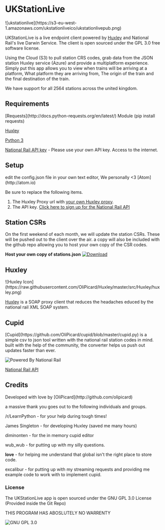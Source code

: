 <h1>UKStationLive</h1>
![ukstationlive](https://s3-eu-west-1.amazonaws.com/ukstationliveico/ukstationlivepub.png)

UKStationLive is a live endpoint client powered by [Huxley](https://github.com/jpsingleton/Huxley/) and National Rail's live Darwin Service. The client is open sourced under the GPL 3.0 free software license.

Using the Cloud (S3) to pull station CRS codes, grab data from the JSON station Huxley service (Azure) and provide a multiplatform experience. Simply put this app allows you to view when trains will be arriving at a platform, What platform they are arriving from, The origin of the train and the final destination of the train.

We have support for all 2564 stations across the united kingdom.


<h2>Requirements</h2>
[Requests](http://docs.python-requests.org/en/latest/) Module (pip install requests)

[Huxley](https://github.com/jpsingleton/Huxley/wiki/Hosting-Quick-Start)

[Python 3](http://python.org)

[National Rail API key](http://realtime.nationalrail.co.uk/OpenLDBWSRegistration) - Please use your own API key.
Access to the internet.

<h2>Setup</h2>
edit the config.json file in your own text editor, We personally <3 [Atom](http://atom.io)

Be sure to replace the following items.

1) The Huxley Proxy url with [your own Huxley proxy](https://github.com/jpsingleton/Huxley/wiki/Hosting-Quick-Start).
2) The API key. [Click here to sign up for the National Rail API](http://realtime.nationalrail.co.uk/OpenLDBWSRegistration)

<h2>Station CSRs</h2>
On the first weekend of each month, we will update the station CSRs. These will be pushed out to the client over the air. a copy will also be included with the github repo allowing you to host your own copy of the CSR codes.

**Host your own copy of stations.json**
[![Download](https://s3-eu-west-1.amazonaws.com/ukstationliveimg/download.png)](https://s3-eu-west-1.amazonaws.com/ukstationlive/stations.json)


<h2>Huxley</h2>
![Huxley Icon](https://raw.githubusercontent.com/OliPicard/Huxley/master/src/Huxley/huxley.png)

[Huxley](https://github.com/jpsingleton/Huxley/) is a SOAP proxy client that reduces the headaches educed by the national rail XML SOAP system.

<h2>Cupid</h2>
[Cupid](https://github.com/OliPicard/cupid/blob/master/cupid.py) is a simple csv to json tool written with the national rail station codes in mind. built with the help of the community, the converter helps us push out updates faster than ever.


![Powered By National  Rail](https://raw.githubusercontent.com/OliPicard/Huxley/master/src/Huxley/NRE_Powered_logo.png)

[National Rail API](http://realtime.nationalrail.co.uk/OpenLDBWSRegistration)

<h2>Credits</h2>
Developed with love by [OliPicard](http://github.com/olipicard)

a massive thank you goes out to the following individuals and groups.

/r/LearnPython - for your help during tough times!

James Singleton - for developing Huxley (saved me many hours)

diminonten - for the in memory cupid editor

wub_wub - for putting up with my silly questions.

__love__ - for helping me understand that global isn't the right place to store code.

excalibur - for putting up with my streaming requests and providing me example code to work with to implement cupid.

<h3> License </h3>
The UKStationLive app is open sourced under the GNU GPL 3.0 License (Provided inside the Git Repo)

THIS PROGRAM HAS ABOSLUTELY NO WARRENTY

![GNU GPL 3.0](http://www.gnu.org/graphics/gplv3-127x51.png)
